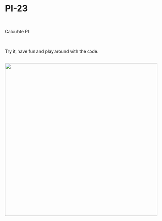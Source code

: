 # PI-23
<br/>

Calculate PI<br/>

<br/><br/>
Try it, have fun and play around with the code.<br/><br/>


<img src="https://user-images.githubusercontent.com/57795657/76599717-39175780-650e-11ea-9275-b07f1bc14b74.png" width="500" height = "500">
<br/>
